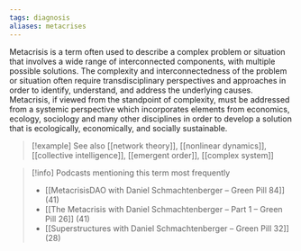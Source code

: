 ```yaml
---
tags: diagnosis
aliases: metacrises
---
```


Metacrisis is a term often used to describe a complex problem or situation that involves a wide range of interconnected components, with multiple possible solutions. The complexity and interconnectedness of the problem or situation often require transdisciplinary perspectives and approaches in order to identify, understand, and address the underlying causes. Metacrisis, if viewed from the standpoint of complexity, must be addressed from a systemic perspective which incorporates elements from economics, ecology, sociology and many other disciplines in order to develop a solution that is ecologically, economically, and socially sustainable.

> [!example] See also
> [[network theory]], [[nonlinear dynamics]], [[collective intelligence]], [[emergent order]], [[complex system]]

> [!info] Podcasts mentioning this term most frequently
> * [[MetacrisisDAO with Daniel Schmachtenberger – Green Pill 84]] (41)
> * [[The Metacrisis with Daniel Schmachtenberger – Part 1 – Green Pill 26]] (41)
> * [[Superstructures with Daniel Schmachtenberger – Green Pill 32]] (28)